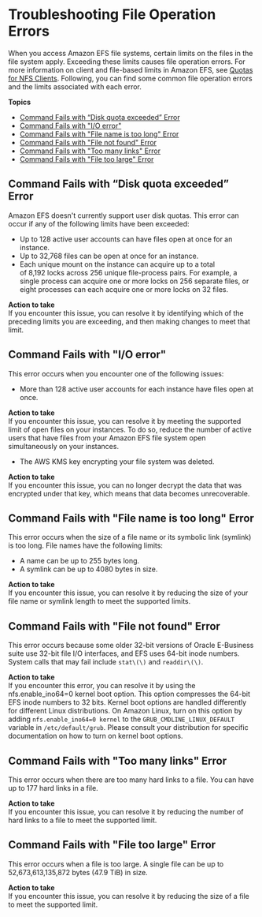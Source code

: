 # Troubleshooting File Operation Errors<a name="troubleshooting-efs-fileop-errors"></a>

When you access Amazon EFS file systems, certain limits on the files in the file system apply\. Exceeding these limits causes file operation errors\. For more information on client and file\-based limits in Amazon EFS, see [Quotas for NFS Clients](limits.md#limits-client-specific)\. Following, you can find some common file operation errors and the limits associated with each error\.

**Topics**
+ [Command Fails with “Disk quota exceeded” Error](#diskquotaerror)
+ [Command Fails with "I/O error"](#ioerror)
+ [Command Fails with "File name is too long" Error](#filenametoolong)
+ [Command Fails with "File not found" Error](#filenotfound)
+ [Command Fails with "Too many links" Error](#hardlinkerror)
+ [Command Fails with "File too large" Error](#filesizeerror)

## Command Fails with “Disk quota exceeded” Error<a name="diskquotaerror"></a>

 Amazon EFS doesn't currently support user disk quotas\. This error can occur if any of the following limits have been exceeded:
+ Up to 128 active user accounts can have files open at once for an instance\.
+ Up to 32,768 files can be open at once for an instance\.
+ Each unique mount on the instance can acquire up to a total of 8,192 locks across 256 unique file\-process pairs\. For example, a single process can acquire one or more locks on 256 separate files, or eight processes can each acquire one or more locks on 32 files\.

**Action to take**  
If you encounter this issue, you can resolve it by identifying which of the preceding limits you are exceeding, and then making changes to meet that limit\.

## Command Fails with "I/O error"<a name="ioerror"></a>

This error occurs when you encounter one of the following issues:
+ More than 128 active user accounts for each instance have files open at once\.

**Action to take**  
If you encounter this issue, you can resolve it by meeting the supported limit of open files on your instances\. To do so, reduce the number of active users that have files from your Amazon EFS file system open simultaneously on your instances\.
+ The AWS KMS key encrypting your file system was deleted\.

**Action to take**  
If you encounter this issue, you can no longer decrypt the data that was encrypted under that key, which means that data becomes unrecoverable\.

## Command Fails with "File name is too long" Error<a name="filenametoolong"></a>

This error occurs when the size of a file name or its symbolic link \(symlink\) is too long\. File names have the following limits:
+ A name can be up to 255 bytes long\.
+ A symlink can be up to 4080 bytes in size\.

**Action to take**  
If you encounter this issue, you can resolve it by reducing the size of your file name or symlink length to meet the supported limits\.

## Command Fails with "File not found" Error<a name="filenotfound"></a>

This error occurs because some older 32\-bit versions of Oracle E\-Business suite use 32\-bit file I/O interfaces, and EFS uses 64\-bit inode numbers\. System calls that may fail include `stat\(\)` and `readdir\(\)`\.

**Action to take**  
If you encounter this error, you can resolve it by using the nfs\.enable\_ino64=0 kernel boot option\. This option compresses the 64\-bit EFS inode numbers to 32 bits\. Kernel boot options are handled differently for different Linux distributions\. On Amazon Linux, turn on this option by adding `nfs.enable_ino64=0 kernel` to the `GRUB_CMDLINE_LINUX_DEFAULT` variable in `/etc/default/grub`\. Please consult your distribution for specific documentation on how to turn on kernel boot options\.

## Command Fails with "Too many links" Error<a name="hardlinkerror"></a>

This error occurs when there are too many hard links to a file\. You can have up to 177 hard links in a file\.

**Action to take**  
If you encounter this issue, you can resolve it by reducing the number of hard links to a file to meet the supported limit\.

## Command Fails with "File too large" Error<a name="filesizeerror"></a>

This error occurs when a file is too large\. A single file can be up to 52,673,613,135,872 bytes \(47\.9 TiB\) in size\.

**Action to take**  
If you encounter this issue, you can resolve it by reducing the size of a file to meet the supported limit\.